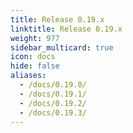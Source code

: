 ```yaml
---
title: Release 0.19.x
linktitle: Release 0.19.x
weight: 977
sidebar_multicard: true
icon: docs
hide: false
aliases:
  - /docs/0.19.0/
  - /docs/0.19.1/
  - /docs/0.19.2/
  - /docs/0.19.3/
---
```

